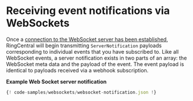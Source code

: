 # Receiving event notifications via WebSockets

Once a [connection to the WebSocket server has been established](../subscribing/), RingCentral will begin transmitting `ServerNotification` payloads corresponding to individual events that you have subscribed to. Like all WebSocket events, a server notification exists in two parts of an array: the WebSocket meta data and the payload of the event. The event payload is identical to payloads received via a webhook subscription.

**Example Web Socket server notification**

```js
{! code-samples/websockets/websocket-notification.json !}
```

